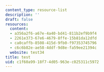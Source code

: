 ```yaml
---
content_type: resource-list
description: ''
draft: false
resources:
  content:
  - a356a2f6-a67e-4a40-bd41-811b2ef9b9f4
  - 2261e373-67e6-4679-8ffe-15b81da12dfd
  - ca0caffb-8508-415d-9fb0-f97353745796
  - c6c6b82e-ae58-4ddf-9d8e-fa59ee21394c
  website: test34
title: test
uid: c1f60a99-18f7-4d05-963e-c025311c5972
---
```

